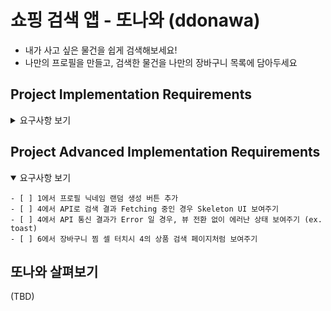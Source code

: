 #  쇼핑 검색 앱 - 또나와 (ddonawa)

- 내가 사고 싶은 물건을 쉽게 검색해보세요!
- 나만의 프로필을 만들고, 검색한 물건을 나만의 장바구니 목록에 담아두세요

## Project Implementation Requirements

<details>
    <summary>요구사항 보기</summary>

    ### 프로젝트 기본 세팅 
    
    - [x] iOS 타겟: `iOS15+ / IPhone Portrait Only`
    - [x] 파일 세팅: Launch Screen을 제외한 모든 파일은 코드베이스의 Swift 파일로 구성
    - [x] API: 네이버 쇼핑 검색 오픈 API
    
    ### 0. 모델링 & 유틸리티 함수 작성
    - [x] User
    - [x] Product
    - [x] for UserDefaults Controller
    - [ ] for API mapping
    - [ ] for Array
    - [ ] for API Networking
    
    ### 1. 온보딩 페이지 - 프로필 세팅
    
    - 페이지 랜더링 기준
        - [ ] 앱이 설치 후 최초로 실행되었을 때
        - [ ] 유저 데이터가 조회되지 않을 경우 (온보딩 페이지에서 프로필 생성이 완료되지 않은 경우)
        - [ ] 유저 데이터가 삭제된 경우 (설정 페이지에서 유저가 탈퇴한 경우)
        
    - 프로필 이미지
        - [ ] 유저가 프로필 이미지를 선택하지 않은 경우 - 12가지 이미지 중 랜덤으로 표시
        - [ ] 프로필 이미지 UI 터치 -> 2. 프로필 선택 페이지로 이동 -> 선택 후 다시 이전 페이지로 이동
        
    - 프로필 닉네임
        - [ ] 2~10자로 글자 수 제한
        - [ ] @, #, $, % 특수 문자 4개 사용 제한
        - [ ] 닉네임 검증 -> 기준 미충족시 실시간으로 텍스트 필드 하단에 레이블 노출
            - [ ] 조건 충족 : 정말 멋진 닉네임이에요!
            - [ ] 글자 수 : 2자 이상 10자 이하의 닉네임으로 설정해주세요.
            - [ ] 특수 문자 : 닉네임에 @, #, $, % 는 들어갈 수 없어요.
            - [ ] 숫자 : 닉네임에 숫자는 들어갈 수 없어요.
            - [ ] 빈 문자 : 멋진 닉네임을 작성해보세요. (추가)
            
    - 페이지 전환
        - [ ] 닉네임 기준에 맞는 값이 설정된 경우만 전환 가능
            - [ ] 닉네임 기준 미 충족시 버튼 자체를 터치할 수 없도록 설정
            
        - [ ] 프로필 생성 전 이전 페이지로 전환시, 이미지 / 닉네임 모두 초기화 
    
    ### 2. 온보딩 페이지 - 프로필 이미지 설정
    
    - [ ] 12가지 프로필 이미지가 컬랙션뷰로 보여짐
    - [ ] 유저가 선택한 이미지가 컬랙션 뷰 상단에 노출됨
        - [ ] 선택한 이미지의 tint color alpha 조절
    - [ ] 이미지 선택 후 이전 1. 프로필 세팅 페이지로 이동
        - [ ] 이미지가 변경된 경우 이전 페이지로 넘어가는 버튼 활성화 (추가)
        
    ### 3. 메인 화면
    
    - [ ] 페이지 네비게이션 바에 유저 이름 표기 (ex. OOO님의 또나와)
    - [ ] 상단에 상품 검색바 노출
        - [ ] 검색어 입력 후 검색 버튼 / Return 키 터치시 검색된 상품 노출 페이지로 이동
    
    - [ ] 최근 검색어 여부에 따라 페이지 형태 변경
        - [ ] 최근 검색어 없는 경우 -> 이미지 노출
        - [ ] 최근 검색어 있는 경우 -> 최근 검색어 목록 테이블 뷰로 노출
    
    - 최근 검색어 있는 경우
        - [ ] 최근에 검색한 검색어 순서대로 노출
        - [ ] 검색어 셀의 X 버튼 터치시, 해당 셀의 검색어만 삭제
        - [ ] 전체 삭제 버튼 터치시 전체 검색어 삭제
        - [ ] 검색어 셀 터치시, 해당 검색어로 검색된 4. 상품 노출 페이지로 이동
    
    ### 4. 상품 검색 페이지
    
    - [ ] 페이지 네비게이션 바에 검색어 표기 (ex. OOO)
    
    - 검색
        - [ ] 네이버 쇼핑 검색 API를 활용하여 한 번에 30개씩 + 페이지네이션 처리
        - [ ] 정확도순, 날짜순, 가격높은순, 가격낮은순 으로 필터링하는 버튼 구현 + 필터링
        - [ ] 검색된 상품 총 갯수 노출 (ex. 0,000개의 OOO 검색!)
    
    - 검색 결과
        - [ ] 검색 결과는 컬랙션 뷰로 노출
        - [ ] 컬랙션 아이템은 이미지, 쇼핑몰 이름, 상품 이름, 가격으로 반영, 상품 이름은 최대 2줄까지 노출
        - [ ] 컬랙션 아이템 이미지 위에 '장바구니 찜' 버튼 반영
            - [ ] 해당 버튼 터치시 반영 여부 토글
        - [ ] 컬랙션 아이템 터치 -> 5. 상품 상세 페이지 전환
    
    ### 5. 상품 상세 페이지
    
    - [ ] 페이지 네비게이션 바에 선택된 상품명 반영
    - [ ] 페이지 네비게이션 우측에 장바구니 찜 버튼 반영 (상품별 버튼 토글 상태 반영)
    
    ### 6. 유저 설정 페이지
    
    - [ ] 프로필 이미지, 닉네임, 가입 날짜 반영된 프로필 정보 뷰 반영
        - [ ] 해당 뷰 터치시 7. 프로필 정보 수정 페이지로 전환
    
    - 유저 설정 테이블 뷰
        - [ ] 장바구니 찜 갯수 노출
        - [ ] 자주 묻는 질문, 1:1 문의, 알림 설정 셀 - 터치해도 이벤트 없음
        - [ ] 탈퇴하기 
            - [ ] 해당 셀 터치시 Alert Action (확인, 취소)
            - [ ] 확인 - 데이터 삭제 후 온보딩 페이지로 이동
            - [ ] 취소 - 6. 유저 설정 페이지 유지
    
    ### 7. 프로필 정보 수정 페이지
    
    - [ ] 1, 2의 프로필 세팅 페이지를 프로필 수정 페이지로 재활용 필요
    - [ ] 페이지 네비게이션 바 우측에 '저장' 버튼 반영 -> 터치 시 정보 저장 후 6. 유저 설정 페이지로 이동
    - 기타 다른 기능은 모두 1, 2의 프로필 세팅 페이지와 동일

</details>

## Project Advanced Implementation Requirements

<details open>
    <summary>요구사항 보기</summary>
    
    - [ ] 1에서 프로필 닉네임 랜덤 생성 버튼 추가
    - [ ] 4에서 API로 검색 결과 Fetching 중인 경우 Skeleton UI 보여주기
    - [ ] 4에서 API 통신 결과가 Error 일 경우, 뷰 전환 없이 에러난 상태 보여주기 (ex. toast)
    - [ ] 6에서 장바구니 찜 셀 터치시 4의 상품 검색 페이지처럼 보여주기 
    
</details>


## 또나와 살펴보기

(TBD)
